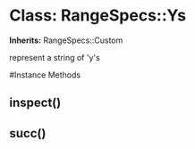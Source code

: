 # Class: RangeSpecs::Ys
**Inherits:** RangeSpecs::Custom
    

represent a string of 'y's



#Instance Methods
## inspect() [](#method-i-inspect)

## succ() [](#method-i-succ)

